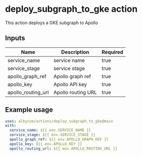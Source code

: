 # deploy_subgraph_to_gke action

This action deploys a GKE subgraph to Apollo

## Inputs

| Name | Description | Required |
| ---- | ----------- | -------- |
| service_name | service name | true |
| service_stage | service stage | true |
| apollo_graph_ref | Apollo graph ref | true |
| apollo_key | Apollo API key | true |
| apollo_routing_url | Apollo routing URL | true |

## Example usage

```yaml
uses: albycom/actions/deploy_subgraph_to_gke@main
with:
  service_name: ${{ env.SERVICE_NAME }}
  service_stage: ${{ env.SERVICE_STAGE }}
  apollo_graph_ref: ${{ env.APOLLO_GRAPH_REF }}
  apollo_key: ${{ env.APOLLO_KEY }}
  apollo_routing_url: ${{ env.APOLLO_ROUTING_URL }}
```
